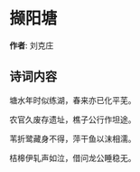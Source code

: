 # 撷阳塘

**作者**: 刘克庄

## 诗词内容

塘水年时似练湖，春来亦已化平芜。

农官久废存遗址，樵子公行作坦途。

苇折鹭藏身不得，萍干鱼以沫相濡。

桔槔伊轧声如泣，借问龙公睡稳无。

